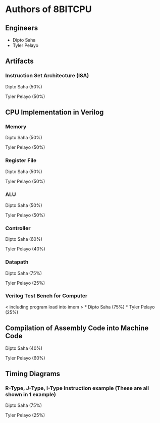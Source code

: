 # Authors of 8BITCPU

## Engineers

- Dipto Saha
- Tyler Pelayo

## Artifacts

### Instruction Set Architecture (ISA)

Dipto Saha (50%)

Tyler Pelayo (50%)

## CPU Implementation in Verilog

### Memory

Dipto Saha (50%)

Tyler Pelayo (50%)

### Register File

Dipto Saha (50%)

Tyler Pelayo (50%)

### ALU

Dipto Saha (50%)

Tyler Pelayo (50%)

### Controller

Dipto Saha (60%)

Tyler Pelayo (40%)

### Datapath

Dipto Saha (75%)

Tyler Pelayo (25%)

### Verilog Test Bench for Computer
< including program load into imem > * Dipto Saha (75%) * Tyler Pelayo (25%)

## Compilation of Assembly Code into Machine Code

Dipto Saha (40%)

Tyler Pelayo (60%)

## Timing Diagrams

### R-Type, J-Type, I-Type Instruction example (These are all shown in 1 example)

Dipto Saha (75%)

Tyler Pelayo (25%)

